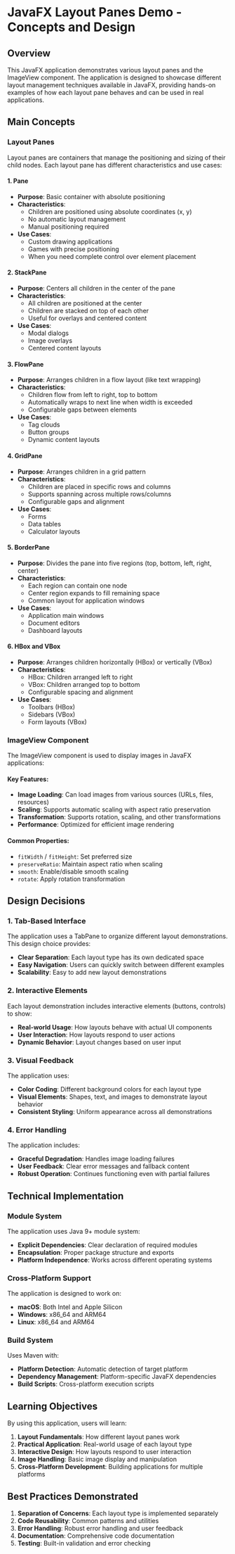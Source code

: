 # JavaFX Layout Panes Demo - Concepts and Design

## Overview

This JavaFX application demonstrates various layout panes and the ImageView component. The application is designed to showcase different layout management techniques available in JavaFX, providing hands-on examples of how each layout pane behaves and can be used in real applications.

## Main Concepts

### Layout Panes

Layout panes are containers that manage the positioning and sizing of their child nodes. Each layout pane has different characteristics and use cases:

#### 1. Pane
- **Purpose**: Basic container with absolute positioning
- **Characteristics**: 
  - Children are positioned using absolute coordinates (x, y)
  - No automatic layout management
  - Manual positioning required
- **Use Cases**: 
  - Custom drawing applications
  - Games with precise positioning
  - When you need complete control over element placement

#### 2. StackPane
- **Purpose**: Centers all children in the center of the pane
- **Characteristics**:
  - All children are positioned at the center
  - Children are stacked on top of each other
  - Useful for overlays and centered content
- **Use Cases**:
  - Modal dialogs
  - Image overlays
  - Centered content layouts

#### 3. FlowPane
- **Purpose**: Arranges children in a flow layout (like text wrapping)
- **Characteristics**:
  - Children flow from left to right, top to bottom
  - Automatically wraps to next line when width is exceeded
  - Configurable gaps between elements
- **Use Cases**:
  - Tag clouds
  - Button groups
  - Dynamic content layouts

#### 4. GridPane
- **Purpose**: Arranges children in a grid pattern
- **Characteristics**:
  - Children are placed in specific rows and columns
  - Supports spanning across multiple rows/columns
  - Configurable gaps and alignment
- **Use Cases**:
  - Forms
  - Data tables
  - Calculator layouts

#### 5. BorderPane
- **Purpose**: Divides the pane into five regions (top, bottom, left, right, center)
- **Characteristics**:
  - Each region can contain one node
  - Center region expands to fill remaining space
  - Common layout for application windows
- **Use Cases**:
  - Application main windows
  - Document editors
  - Dashboard layouts

#### 6. HBox and VBox
- **Purpose**: Arranges children horizontally (HBox) or vertically (VBox)
- **Characteristics**:
  - HBox: Children arranged left to right
  - VBox: Children arranged top to bottom
  - Configurable spacing and alignment
- **Use Cases**:
  - Toolbars (HBox)
  - Sidebars (VBox)
  - Form layouts (VBox)

### ImageView Component

The ImageView component is used to display images in JavaFX applications:

#### Key Features:
- **Image Loading**: Can load images from various sources (URLs, files, resources)
- **Scaling**: Supports automatic scaling with aspect ratio preservation
- **Transformation**: Supports rotation, scaling, and other transformations
- **Performance**: Optimized for efficient image rendering

#### Common Properties:
- `fitWidth` / `fitHeight`: Set preferred size
- `preserveRatio`: Maintain aspect ratio when scaling
- `smooth`: Enable/disable smooth scaling
- `rotate`: Apply rotation transformation

## Design Decisions

### 1. Tab-Based Interface
The application uses a TabPane to organize different layout demonstrations. This design choice provides:
- **Clear Separation**: Each layout type has its own dedicated space
- **Easy Navigation**: Users can quickly switch between different examples
- **Scalability**: Easy to add new layout demonstrations

### 2. Interactive Elements
Each layout demonstration includes interactive elements (buttons, controls) to show:
- **Real-world Usage**: How layouts behave with actual UI components
- **User Interaction**: How layouts respond to user actions
- **Dynamic Behavior**: Layout changes based on user input

### 3. Visual Feedback
The application uses:
- **Color Coding**: Different background colors for each layout type
- **Visual Elements**: Shapes, text, and images to demonstrate layout behavior
- **Consistent Styling**: Uniform appearance across all demonstrations

### 4. Error Handling
The application includes:
- **Graceful Degradation**: Handles image loading failures
- **User Feedback**: Clear error messages and fallback content
- **Robust Operation**: Continues functioning even with partial failures

## Technical Implementation

### Module System
The application uses Java 9+ module system:
- **Explicit Dependencies**: Clear declaration of required modules
- **Encapsulation**: Proper package structure and exports
- **Platform Independence**: Works across different operating systems

### Cross-Platform Support
The application is designed to work on:
- **macOS**: Both Intel and Apple Silicon
- **Windows**: x86_64 and ARM64
- **Linux**: x86_64 and ARM64

### Build System
Uses Maven with:
- **Platform Detection**: Automatic detection of target platform
- **Dependency Management**: Platform-specific JavaFX dependencies
- **Build Scripts**: Cross-platform execution scripts

## Learning Objectives

By using this application, users will learn:

1. **Layout Fundamentals**: How different layout panes work
2. **Practical Application**: Real-world usage of each layout type
3. **Interactive Design**: How layouts respond to user interaction
4. **Image Handling**: Basic image display and manipulation
5. **Cross-Platform Development**: Building applications for multiple platforms

## Best Practices Demonstrated

1. **Separation of Concerns**: Each layout type is implemented separately
2. **Code Reusability**: Common patterns and utilities
3. **Error Handling**: Robust error handling and user feedback
4. **Documentation**: Comprehensive code documentation
5. **Testing**: Built-in validation and error checking 